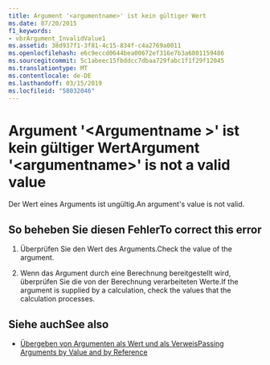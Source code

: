 ```yaml
---
title: Argument '<argumentname>' ist kein gültiger Wert
ms.date: 07/20/2015
f1_keywords:
- vbrArgument_InvalidValue1
ms.assetid: 38d937f1-3f81-4c15-834f-c4a2769a0011
ms.openlocfilehash: e6c9eccd0644bea00672ef316e7b3a6801159486
ms.sourcegitcommit: 5c1abeec15fbddcc7dbaa729fabc1f1f29f12045
ms.translationtype: MT
ms.contentlocale: de-DE
ms.lasthandoff: 03/15/2019
ms.locfileid: "58032046"
---
```

# <a name="argument-argumentname-is-not-a-valid-value"></a><span data-ttu-id="fee96-102">Argument '\<Argumentname >' ist kein gültiger Wert</span><span class="sxs-lookup"><span data-stu-id="fee96-102">Argument '\<argumentname>' is not a valid value</span></span>
<span data-ttu-id="fee96-103">Der Wert eines Arguments ist ungültig.</span><span class="sxs-lookup"><span data-stu-id="fee96-103">An argument's value is not valid.</span></span>  
  
## <a name="to-correct-this-error"></a><span data-ttu-id="fee96-104">So beheben Sie diesen Fehler</span><span class="sxs-lookup"><span data-stu-id="fee96-104">To correct this error</span></span>  
  
1.  <span data-ttu-id="fee96-105">Überprüfen Sie den Wert des Arguments.</span><span class="sxs-lookup"><span data-stu-id="fee96-105">Check the value of the argument.</span></span>  
  
2.  <span data-ttu-id="fee96-106">Wenn das Argument durch eine Berechnung bereitgestellt wird, überprüfen Sie die von der Berechnung verarbeiteten Werte.</span><span class="sxs-lookup"><span data-stu-id="fee96-106">If the argument is supplied by a calculation, check the values that the calculation processes.</span></span>  
  
## <a name="see-also"></a><span data-ttu-id="fee96-107">Siehe auch</span><span class="sxs-lookup"><span data-stu-id="fee96-107">See also</span></span>

- [<span data-ttu-id="fee96-108">Übergeben von Argumenten als Wert und als Verweis</span><span class="sxs-lookup"><span data-stu-id="fee96-108">Passing Arguments by Value and by Reference</span></span>](../../visual-basic/programming-guide/language-features/procedures/passing-arguments-by-value-and-by-reference.md)

